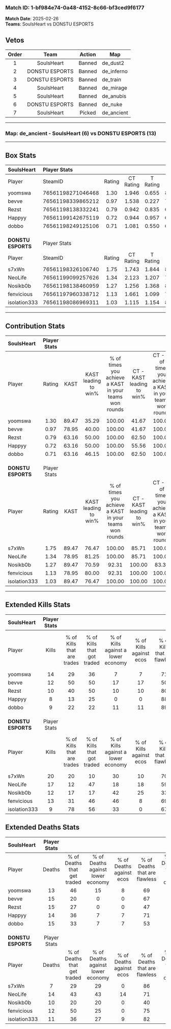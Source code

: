 ### Match ID: 1-bf984e74-0a48-4152-8c66-bf3ced9f6177  
**Match Date**: 2025-02-26  
**Teams**: SoulsHeart vs DONSTU ESPORTS  

## Vetos  

| Order | Team | Action | Map |
| :---: | :--: | :----: | --- |
| 1 | SoulsHeart | Banned | de_dust2 |
| 2 | DONSTU ESPORTS | Banned | de_inferno |
| 3 | DONSTU ESPORTS | Banned | de_train |
| 4 | SoulsHeart | Banned | de_mirage |
| 5 | SoulsHeart | Banned | de_anubis |
| 6 | DONSTU ESPORTS | Banned | de_nuke |
| 7 | SoulsHeart | Picked | de_ancient |

---  

### **Map**: de_ancient - SoulsHeart (6) vs DONSTU ESPORTS (13)  
---  

## Box Stats  

| **SoulsHeart**     | Player Stats      |        |           |          |       |      |       |         |        |      |     |
| :- | :- | :-: | :-: | :-: | :-: | :-: | :-: | :-: | :-: | :-: | :-: |
| Player             | SteamID           | Rating | CT Rating | T Rating | KAST  | ADR  | Kills | Assists | Deaths | K/D  | HS% |
| yoomswa            | 76561198271046468 |  1.30  |   1.946   |  0.655   | 89.47 | 92.0 |  14   |    4    |   13   | 1.08 | 42  |
| bevve              | 76561198339865212 |  0.97  |   1.538   |  0.227   | 78.95 | 58.3 |  12   |    4    |   15   | 0.80 | 16  |
| Rezst              | 76561198138332241 |  0.79  |   0.942   |  0.835   | 63.16 | 66.4 |  10   |    4    |   15   | 0.67 | 80  |
| Happyy             | 76561199142675119 |  0.72  |   0.944   |  0.957   | 63.16 | 61.8 |   8   |    5    |   14   | 0.57 | 50  |
| dobbo              | 76561198249125106 |  0.71  |   1.081   |  0.550   | 63.16 | 51.3 |   9   |    6    |   15   | 0.60 | 66  |
|                    |                   |        |           |          |       |      |       |         |        |      |     |
|                    |                   |        |           |          |       |      |       |         |        |      |     |
|                    |                   |        |           |          |       |      |       |         |        |      |     |
| **DONSTU ESPORTS** | Player Stats      |        |           |          |       |      |       |         |        |      |     |
| Player             | SteamID           | Rating | CT Rating | T Rating | KAST  | ADR  | Kills | Assists | Deaths | K/D  | HS% |
| s7xWn              | 76561198326106740 |  1.75  |   1.743   |  1.844   | 89.47 | 95.6 |  20   |    3    |   7    | 2.86 | 40  |
| NeoLife            | 76561199099257626 |  1.34  |   2.123   |  1.207   | 78.95 | 95.0 |  17   |    3    |   14   | 1.21 | 58  |
| Nosikb0b           | 76561198138460959 |  1.27  |   1.256   |  1.368   | 89.47 | 79.4 |  12   |    7    |   10   | 1.20 | 41  |
| fenvicious         | 76561197960338712 |  1.13  |   1.661   |  1.099   | 78.95 | 66.7 |  13   |    4    |   12   | 1.08 | 38  |
| isolation333       | 76561198086969311 |  1.03  |   1.115   |  1.154   | 89.47 | 59.4 |   9   |    4    |   11   | 0.82 | 55  |
---  

## Contribution Stats  

| **SoulsHeart**     | Player Stats |       |                      |                                                        |                           |                                                             |                          |                                                            |
| :- | :-: | :-: | :-: | :-: | :-: | :-: | :-: | :-: |
| Player             |    Rating    | KAST  | KAST leading to win% | % of times you achieve a KAST in your teams won rounds | CT - KAST leading to win% | CT - % of times you achieve a KAST in your teams won rounds | T - KAST leading to win% | T - % of times you achieve a KAST in your teams won rounds |
| yoomswa            |     1.30     | 89.47 |        35.29         |                         100.00                         |           41.67           |                           100.00                            |          20.00           |                           100.00                           |
| bevve              |     0.97     | 78.95 |        40.00         |                         100.00                         |           41.67           |                           100.00                            |          33.33           |                           100.00                           |
| Rezst              |     0.79     | 63.16 |        50.00         |                         100.00                         |           62.50           |                           100.00                            |          25.00           |                           100.00                           |
| Happyy             |     0.72     | 63.16 |        50.00         |                         100.00                         |           55.56           |                           100.00                            |          33.33           |                           100.00                           |
| dobbo              |     0.71     | 63.16 |        46.15         |                         100.00                         |           62.50           |                           100.00                            |          20.00           |                           100.00                           |
|                    |              |       |                      |                                                        |                           |                                                             |                          |                                                            |
|                    |              |       |                      |                                                        |                           |                                                             |                          |                                                            |
|                    |              |       |                      |                                                        |                           |                                                             |                          |                                                            |
| **DONSTU ESPORTS** | Player Stats |       |                      |                                                        |                           |                                                             |                          |                                                            |
| Player             |    Rating    | KAST  | KAST leading to win% | % of times you achieve a KAST in your teams won rounds | CT - KAST leading to win% | CT - % of times you achieve a KAST in your teams won rounds | T - KAST leading to win% | T - % of times you achieve a KAST in your teams won rounds |
| s7xWn              |     1.75     | 89.47 |        76.47         |                         100.00                         |           85.71           |                           100.00                            |          70.00           |                           100.00                           |
| NeoLife            |     1.34     | 78.95 |        81.25         |                         100.00                         |           85.71           |                           100.00                            |          77.78           |                           100.00                           |
| Nosikb0b           |     1.27     | 89.47 |        70.59         |                         92.31                          |          100.00           |                            83.33                            |          58.33           |                           100.00                           |
| fenvicious         |     1.13     | 78.95 |        80.00         |                         92.31                          |          100.00           |                           100.00                            |          66.67           |                           85.71                            |
| isolation333       |     1.03     | 89.47 |        76.47         |                         100.00                         |          100.00           |                           100.00                            |          63.64           |                           100.00                           |
---  

## Extended Kills Stats  

| **SoulsHeart**     | Player Stats |                            |                            |                                    |                         |                              |                                 |                                       |                    |           |
| :- | :-: | :-: | :-: | :-: | :-: | :-: | :-: | :-: | :-: | :-: |
| Player             |    Kills     | % of Kills that are trades | % of Kills that got traded | % of Kills against a lower economy | % of Kills against ecos | % of Kills that are flawless | % of Kills that are close duels | % of Kills that are assisted by flash | Pistol Round Kills | AWP Kills |
| yoomswa            |      14      |             29             |             36             |                 7                  |            7            |              71              |                0                |                  14                   |         0          |     0     |
| bevve              |      12      |             50             |             50             |                 17                 |           17            |              50              |                8                |                   0                   |         0          |     0     |
| Rezst              |      10      |             40             |             50             |                 10                 |           10            |              80              |                0                |                  20                   |         0          |     3     |
| Happyy             |      8       |             13             |             25             |                 0                  |            0            |              88              |                0                |                  25                   |         2          |     2     |
| dobbo              |      9       |             22             |             22             |                 11                 |           11            |              89              |                0                |                   0                   |         0          |     2     |
|                    |              |                            |                            |                                    |                         |                              |                                 |                                       |                    |           |
|                    |              |                            |                            |                                    |                         |                              |                                 |                                       |                    |           |
|                    |              |                            |                            |                                    |                         |                              |                                 |                                       |                    |           |
| **DONSTU ESPORTS** | Player Stats |                            |                            |                                    |                         |                              |                                 |                                       |                    |           |
| Player             |    Kills     | % of Kills that are trades | % of Kills that got traded | % of Kills against a lower economy | % of Kills against ecos | % of Kills that are flawless | % of Kills that are close duels | % of Kills that are assisted by flash | Pistol Round Kills | AWP Kills |
| s7xWn              |      20      |             20             |             10             |                 30                 |           10            |              70              |                5                |                   5                   |         12         |     2     |
| NeoLife            |      17      |             12             |             47             |                 18                 |           18            |              59              |               12                |                  12                   |         0          |     1     |
| Nosikb0b           |      12      |             17             |             17             |                 42                 |           25            |              33              |                0                |                   0                   |         0          |     3     |
| fenvicious         |      13      |             31             |             46             |                 46                 |            8            |              69              |                0                |                   0                   |         0          |     0     |
| isolation333       |      9       |             78             |             56             |                 33                 |            0            |              67              |               11                |                   0                   |         0          |     0     |
## Extended Deaths Stats  

| **SoulsHeart**     | Player Stats |                             |                                   |                          |                               |                            |                           |               |
| :- | :-: | :-: | :-: | :-: | :-: | :-: | :-: | :-: |
| Player             |    Deaths    | % of Deaths that get traded | % of Deaths against lower economy | % of Deaths against ecos | % of Deaths that are flawless | % of Deaths that are close | % of Deaths while blinded | Deaths to AWP |
| yoomswa            |      13      |             46              |                15                 |            8             |              69               |             15             |             8             |       2       |
| bevve              |      15      |             20              |                 0                 |            0             |              67               |             0              |             7             |       0       |
| Rezst              |      15      |             27              |                 0                 |            0             |              47               |             7              |             0             |       2       |
| Happyy             |      14      |             36              |                 7                 |            7             |              71               |             7              |             7             |       6       |
| dobbo              |      15      |             33              |                 7                 |            7             |              53               |             0              |             0             |       2       |
|                    |              |                             |                                   |                          |                               |                            |                           |               |
|                    |              |                             |                                   |                          |                               |                            |                           |               |
|                    |              |                             |                                   |                          |                               |                            |                           |               |
| **DONSTU ESPORTS** | Player Stats |                             |                                   |                          |                               |                            |                           |               |
| Player             |    Deaths    | % of Deaths that get traded | % of Deaths against lower economy | % of Deaths against ecos | % of Deaths that are flawless | % of Deaths that are close | % of Deaths while blinded | Deaths to AWP |
| s7xWn              |      7       |             29              |                29                 |            0             |              86               |             0              |             0             |       1       |
| NeoLife            |      14      |             43              |                43                 |            14            |              71               |             0              |            14             |       0       |
| Nosikb0b           |      10      |             20              |                20                 |            0             |              40               |             0              |            20             |       0       |
| fenvicious         |      12      |             50              |                25                 |            0             |              75               |             0              |             8             |       0       |
| isolation333       |      11      |             36              |                27                 |            9             |              82               |             9              |             9             |       1       |
